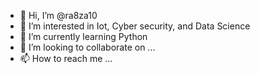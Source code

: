 - 👋 Hi, I’m @ra8za10
- 👀 I’m interested in Iot, Cyber security, and Data Science 
- 🌱 I’m currently learning Python
- 💞️ I’m looking to collaborate on ...
- 📫 How to reach me ...

<!---
ra8za10/ra8za10 is a ✨ special ✨ repository because its `README.md` (this file) appears on your GitHub profile.
You can click the Preview link to take a look at your changes.
--->
